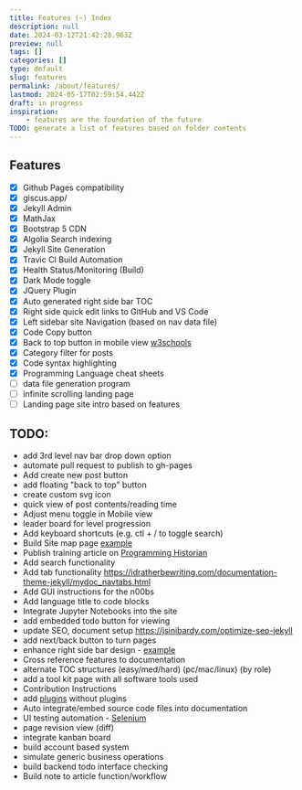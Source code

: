 ```yaml
---
title: Features (~) Index
description: null
date: 2024-03-12T21:42:28.963Z
preview: null
tags: []
categories: []
type: default
slug: features
permalink: /about/features/
lastmod: 2024-05-17T02:59:54.442Z
draft: in progress
inspiration:
    - features are the foundation of the future
TODO: generate a list of features based on folder contents
---
```


## Features

- [x] Github Pages compatibility
- [x] giscus.app/
- [x] Jekyll Admin
- [x] MathJax
- [x] Bootstrap 5 CDN
- [x] Algolia Search indexing
- [x] Jekyll Site Generation
- [x] Travic CI Build Automation
- [x] Health Status/Monitoring (Build)
- [x] Dark Mode toggle
- [x] JQuery Plugin
- [x] Auto generated right side bar TOC
- [x] Right side quick edit links to GitHub and VS Code
- [x] Left sidebar site Navigation (based on nav data file)
- [x] Code Copy button
- [x] Back to top button in mobile view [w3schools](https://www.w3schools.com/howto/howto_js_scroll_to_top.asp)
- [x] Category filter for posts
- [x] Code syntax highlighting
- [x] Programming Language cheat sheets
- [ ] data file generation program
- [ ] infinite scrolling landing page 
- [ ] Landing page site intro based on features

## TODO:
- add 3rd level nav bar drop down option
- automate pull request to publish to gh-pages
- Add create new post button
- add floating "back to top" button
- create custom svg icon
- quick view of post contents/reading time
- Adjust menu toggle in Mobile view
- leader board for level progression
- Add keyboard shortcuts (e.g. ctl + / to toggle search)
- Build Site map page [example](http://www.publicdomainsherpa.com/site-map.html)
- Publish training article on [Programming Historian](https://programminghistorian.org/) 
- Add search functionality
- Add tab functionality https://idratherbewriting.com/documentation-theme-jekyll/mydoc_navtabs.html
- Add GUI instructions for the n00bs
- Add language title to code blocks
- Integrate Jupyter Notebooks into the site
- add embedded todo button for viewing
- update SEO, document setup https://jsinibardy.com/optimize-seo-jekyll
- add next/back button to turn pages
- enhance right side bar design - [example](https://bootstrap-themes.github.io/dashboard/docs/#whats-included)
- Cross reference features to documentation
- alternate TOC structures (easy/med/hard) (pc/mac/linux) (by role)
- add a tool kit page with all software tools used
- Contribution Instructions
- add [plugins](https://jekyllcodex.org/without-plugins/) without plugins
- Auto integrate/embed source code files into documentation
- UI testing automation - [Selenium](https://www.selenium.dev/)
- page revision view (diff)
- integrate kanban board
- build account based system
- simulate generic business operations
- build backend todo interface checking
- Build note to article function/workflow